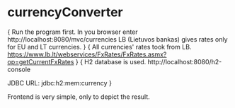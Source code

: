 # currencyConverter
{
Run the program first. In you browser enter http://localhost:8080/mvc/currencies
LB (Lietuvos bankas) gives rates only for EU and LT currencies. 
}
{
All currencies' rates took from LB.
https://www.lb.lt/webservices/FxRates/FxRates.asmx?op=getCurrentFxRates
}
{
H2 database is used. 
http://localhost:8080/h2-console

JDBC URL: jdbc:h2:mem:currency
}

Frontend is very simple, only to depict the result. 
